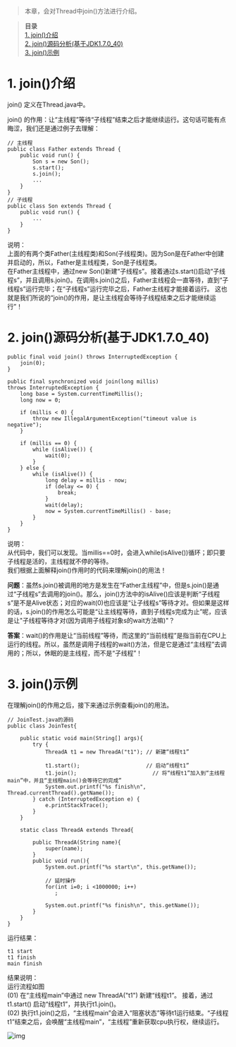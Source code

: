 
> 本章，会对Thread中join()方法进行介绍。

> **目录**  
[1. join()介绍](#anchor1)   
[2. join()源码分析(基于JDK1.7.0_40)](#anchor2)   
[3. join()示例](#anchor3)   


<a name="anchor1"></a>
# 1. join()介绍

join() 定义在Thread.java中。

join() 的作用：让“主线程”等待“子线程”结束之后才能继续运行。这句话可能有点晦涩，我们还是通过例子去理解：

    // 主线程
    public class Father extends Thread {
        public void run() {
            Son s = new Son();
            s.start();
            s.join();
            ...
        }
    }
    // 子线程
    public class Son extends Thread {
        public void run() {
            ...
        }
    }

说明：  
上面的有两个类Father(主线程类)和Son(子线程类)。因为Son是在Father中创建并启动的，所以，Father是主线程类，Son是子线程类。  
在Father主线程中，通过new Son()新建“子线程s”。接着通过s.start()启动“子线程s”，并且调用s.join()。在调用s.join()之后，Father主线程会一直等待，直到“子线程s”运行完毕；在“子线程s”运行完毕之后，Father主线程才能接着运行。 这也就是我们所说的“join()的作用，是让主线程会等待子线程结束之后才能继续运行”！

 
<a name="anchor2"></a>
# 2. join()源码分析(基于JDK1.7.0_40)

    public final void join() throws InterruptedException {
        join(0);
    }

    public final synchronized void join(long millis)
    throws InterruptedException {
        long base = System.currentTimeMillis();
        long now = 0;

        if (millis < 0) {
            throw new IllegalArgumentException("timeout value is negative");
        }

        if (millis == 0) {
            while (isAlive()) {
                wait(0);
            }
        } else {
            while (isAlive()) {
                long delay = millis - now;
                if (delay <= 0) {
                    break;
                }
                wait(delay);
                now = System.currentTimeMillis() - base;
            }
        }
    }

说明：  
从代码中，我们可以发现。当millis==0时，会进入while(isAlive())循环；即只要子线程是活的，主线程就不停的等待。  
我们根据上面解释join()作用时的代码来理解join()的用法！

**问题**：虽然s.join()被调用的地方是发生在“Father主线程”中，但是s.join()是通过“子线程s”去调用的join()。那么，join()方法中的isAlive()应该是判断“子线程s”是不是Alive状态；对应的wait(0)也应该是“让子线程s”等待才对。但如果是这样的话，s.join()的作用怎么可能是“让主线程等待，直到子线程s完成为止”呢，应该是让"子线程等待才对(因为调用子线程对象s的wait方法嘛)"？

**答案**：wait()的作用是让“当前线程”等待，而这里的“当前线程”是指当前在CPU上运行的线程。所以，虽然是调用子线程的wait()方法，但是它是通过“主线程”去调用的；所以，休眠的是主线程，而不是“子线程”！

 
<a name="anchor3"></a>
# 3. join()示例

在理解join()的作用之后，接下来通过示例查看join()的用法。

    // JoinTest.java的源码
    public class JoinTest{

        public static void main(String[] args){ 
            try {
                ThreadA t1 = new ThreadA("t1"); // 新建“线程t1”

                t1.start();                     // 启动“线程t1”
                t1.join();                        // 将“线程t1”加入到“主线程main”中，并且“主线程main()会等待它的完成”
                System.out.printf("%s finish\n", Thread.currentThread().getName()); 
            } catch (InterruptedException e) {
                e.printStackTrace();
            }
        } 

        static class ThreadA extends Thread{

            public ThreadA(String name){ 
                super(name); 
            } 
            public void run(){ 
                System.out.printf("%s start\n", this.getName()); 

                // 延时操作
                for(int i=0; i <1000000; i++)
                   ;

                System.out.printf("%s finish\n", this.getName()); 
            } 
        } 
    }

运行结果：

    t1 start
    t1 finish
    main finish

结果说明：  
运行流程如图   
(01) 在“主线程main”中通过 new ThreadA("t1") 新建“线程t1”。 接着，通过 t1.start() 启动“线程t1”，并执行t1.join()。  
(02) 执行t1.join()之后，“主线程main”会进入“阻塞状态”等待t1运行结束。“子线程t1”结束之后，会唤醒“主线程main”，“主线程”重新获取cpu执行权，继续运行。  

![img](http://wangkuiwu.github.io/media/pic/java/threads/basic08.png)
 

